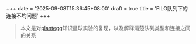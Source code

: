 +++
date = '2025-09-08T15:36:45+08:00'
draft = true
title = 'FILO队列下的连接不均问题'
+++

> 本文是对[plantegg](https://articles.zsxq.com/id_tq9f3o4m90r1.html)知识星球实验的复现，以及解释清楚队列类型和连接之间的关系

